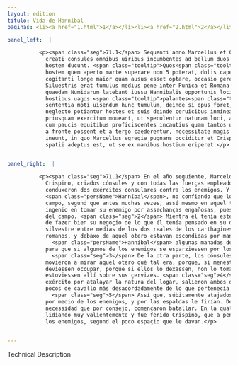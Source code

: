 ```yaml
---
layout: edition
titulo: Vida de Hanníbal
paginas: <li><a href="1.html">1</a></li><li><a href="2.html">2</a></li><li><a href="3.html">3</a></li><li><a href="4.html">4</a></li><li><a href="5.html">5</a></li><li><a href="6.html">6</a></li><li><a href="7.html">7</a></li><li><a href="8.html">8</a></li><li><a href="9.html">9</a></li><li><a href="10.html">10</a></li><li><a href="11.html">11</a></li><li><a href="12.html">12</a></li><li><a href="13.html">13</a></li><li><a href="14.html">14</a></li><li><a href="15.html">15</a></li><li><a href="16.html">16</a></li><li><a href="17.html">17</a></li><li><a href="18.html">18</a></li><li><a href="19.html">19</a></li><li><a href="20.html">20</a></li><li><a href="21.html">21</a></li><li><a href="22.html">22</a></li><li><a href="23.html">23</a></li><li><a href="24.html">24</a></li><li><a href="25.html">25</a></li><li><a href="26.html">26</a></li><li><a href="27.html">27</a></li><li><a href="28.html">28</a></li><li><a href="29.html">29</a></li><li><a href="30.html">30</a></li><li><a href="31.html">31</a></li><li><a href="32.html">32</a></li><li><a href="33.html">33</a></li><li><a href="34.html">34</a></li><li><a href="35.html">35</a></li><li><a href="36.html">36</a></li><li><a href="37.html">37</a></li><li><a href="38.html">38</a></li><li><a href="39.html">39</a></li><li><a href="40.html">40</a></li><li><a href="41.html">41</a></li><li><a href="42.html">42</a></li><li><a href="43.html">43</a></li><li><a href="44.html">44</a></li><li><a href="45.html">45</a></li><li><a href="46.html">46</a></li><li><a href="47.html">47</a></li><li><a href="48.html">48</a></li><li><a href="49.html">49</a></li><li><a href="50.html">50</a></li><li><a href="51.html">51</a></li><li><a href="52.html">52</a></li><li><a href="53.html">53</a></li><li><a href="54.html">54</a></li><li><a href="55.html">55</a></li><li><a href="56.html">56</a></li><li><a href="57.html">57</a></li><li><a href="58.html">58</a></li><li><a href="59.html">59</a></li><li><a href="60.html">60</a></li><li><a href="61.html">61</a></li><li><a href="62.html">62</a></li><li><a href="63.html">63</a></li><li><a href="64.html">64</a></li><li><a href="65.html">65</a></li><li><a href="66.html">66</a></li><li><a href="67.html">67</a></li><li><a href="68.html">68</a></li><li><a href="69.html">69</a></li><li><a href="70.html">70</a></li><li><a href="71.html">71</a></li><li><a href="72.html">72</a></li><li><a href="73.html">73</a></li><li><a href="74.html">74</a></li><li><a href="75.html">75</a></li><li><a href="76.html">76</a></li><li><a href="77.html">77</a></li><li><a href="78.html">78</a></li><li><a href="79.html">79</a></li><li><a href="80.html">80</a></li><li><a href="81.html">81</a></li><li><a href="82.html">82</a></li><li><a href="83.html">83</a></li><li><a href="84.html">84</a></li><li><a href="85.html">85</a></li><li><a href="86.html">86</a></li><li><a href="87.html">87</a></li><li><a href="88.html">88</a></li><li><a href="89.html">89</a></li><li><a href="90.html">90</a></li><li><a href="91.html">91</a></li><li><a href="92.html">92</a></li><li><a href="93.html">93</a></li><li><a href="94.html">94</a></li><li><a href="95.html">95</a></li><li><a href="96.html">96</a></li>

panel_left:  |

          <p><span class="seg">71.1</span> Sequenti anno Marcellus et Crispinus
            creati consules omnibus uiribus incumbentes ad bellum duos consulares exercitus aduersus
            hostem ducunt. <span class="tooltip">Quos<span class="tooltiptext">Quo <span class="siglas">N</span> </span></span> Hannibal <span class="tooltip">aequo campo sustinere posse<span class="tooltiptext">substinere equo campo diffidens <span class="siglas">P</span> </span></span> diffidens, cum alias saepe tum eo tempore omne ingenium adhibendum putauit, ut
            hostem quem aperto marte superare non 5 poterat, dolis caperet. <span class="seg">2</span> Haec
            cogitanti longe maior quam ausus esset optare, occasio gerendae rei obiicitur.
            Siluestris erat tumulus medius pene inter Punica et Romana castra, sub quo turmae
            quaedam Numidarum latebant iussu Hannibalis opportunis locis constitutae, ut aliquos ex
            hostibus uagos <span class="tooltip">palantes<span class="tooltiptext">palantesque <span class="siglas">E M N P S U W</span> </span></span> exciperent; <span class="seg">3</span> ex altera parte 10 consules communi omnium uoce et
            sententia moti uisendum hunc tumulum, deinde si opus foret, occupandum censent, ne eo
            neglecto potiantur hostes et suis deinde ceruicibus inmineant. <span class="seg">4</span> Sed
            priusquam exercitum moueant, ut speculentur naturam loci, ambo ex castris exeunt et eo
            cum paucis equitibus proficiscentes incautius quam tantos uiros decebat <span class="tooltip">in praeparatas<span class="tooltiptext">improperatas <span class="siglas">U</span> </span></span> insidias incidunt. <span class="seg">5</span> Momento temporis circumuenti cum neque perrumpere
            a fronte possent et a tergo caederentur, necessitate magis quam consilio praelium
            ineunt, in quo Marcellus egregie pugnans occiditur et Crispinus uulneratus uix tantum
            spatii adeptus est, ut se ex manibus hostium eriperet.</p>
        

panel_right:  |

          <p><span class="seg">71.1</span> En el año seguiente, Marcelo y
            Crispino, criados cónsules y con todas las fuerças empleados en fazer la guerra,
            conduxeron dos exércitos consulares contra los enemigos. Y
            <span class="persName">Hanníbal</span>, no confiando que los podiesse resistir a la eguala en el
            campo, segund que antes muchas vezes, assí mesmo en aquel tiempo pensó poner todo su
            ingenio en tomar su enemigo por assechanças engañosas, pues no le podía vençer en pelea
            del campo. <span class="seg">2</span> Mientra él tenía este pensamiento, <a href="../public/images/1491/177v.png" target="new"><img class="facs" src="../public/images/1491/1491.jpg"/></a>[177v,a] ofreciósele mucho mayor occasión
            de fazer bien su negoçio de lo que él tenía pensado en su osadía. Estava un otero
            silvestre entre medias de los dos reales de los carthagineses y
            romanos, y debaxo de aquel otero estavan escondidas por mandado de
              <span class="persName">Hanníbal</span> algunas manadas de Númidas, puestas en logares oportunos
            para que si algunos de los enemigos se esparziessen por los campos los atajassen.
              <span class="seg">3</span> De la otra parte, los cónsules, por commún boz y acuerdo de todos, se
            movieron a mirar aquel otero qué tal era, porque, si menester fuesse, pareçía que lo
            deviessen occupar, porque si ellos lo dexassen, non lo tomassen los enemigos, y después
            estoviessen allí sobre sus çervizes. <span class="seg">4</span> Pero ante que determinassen mover el
            exército por atalayar la natura del logar, salieron ambos del real e yendo allá con
            pocos de cavallo más desacordadamente de lo que pertenecía a <span class="tooltip">tan<span class="tooltiptext">tam  </span></span> principales varones, cayeron en las assechanças que les estavan aparejadas.
              <span class="seg">5</span> Assí que, súbitamente atajados, no podieron salir rompiendo a la fruente
            por medio de los enemigos, y por las espaldas le firían. De manera que, más por
            necessidad que por consejo, començaron batallar. En la qual pelea, fue muerto Marcelo
            lidiando muy valientemente y fue ferido Crispino, que a penas se pudo escapar de mano de
            los enemigos, segund el poco espaçio que le davan.</p>
        

---
```


Technical Description 